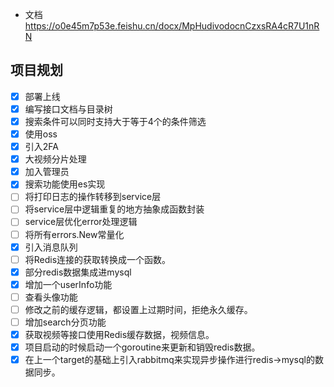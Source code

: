 - 文档 https://o0e45m7p53e.feishu.cn/docx/MpHudivodocnCzxsRA4cR7U1nRN

## 项目规划
- [x] 部署上线
- [x] 编写接口文档与目录树
- [x] 搜索条件可以同时支持大于等于4个的条件筛选
- [x] 使用oss
- [x] 引入2FA
- [x] 大视频分片处理
- [x] 加入管理员
- [x] 搜索功能使用es实现
- [ ] 将打印日志的操作转移到service层
- [ ] 将service层中逻辑重复的地方抽象成函数封装
- [ ] service层优化error处理逻辑
- [ ] 将所有errors.New常量化
- [x] 引入消息队列
- [ ] 将Redis连接的获取转换成一个函数。
- [x] 部分redis数据集成进mysql
- [x] 增加一个userInfo功能
- [ ] 查看头像功能
- [ ] 修改之前的缓存逻辑，都设置上过期时间，拒绝永久缓存。
- [ ] 增加search分页功能
- [x] 获取视频等接口使用Redis缓存数据，视频信息。
- [x] 项目启动的时候启动一个goroutine来更新和销毁redis数据。
- [x] 在上一个target的基础上引入rabbitmq来实现异步操作进行redis->mysql的数据同步。